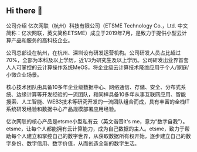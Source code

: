 ## Hi there 👋

<!--

**Here are some ideas to get you started:**

🙋‍♀️ A short introduction - what is your organization all about?
🌈 Contribution guidelines - how can the community get involved?
👩‍💻 Useful resources - where can the community find your docs? Is there anything else the community should know?
🍿 Fun facts - what does your team eat for breakfast?
🧙 Remember, you can do mighty things with the power of [Markdown](https://docs.github.com/github/writing-on-github/getting-started-with-writing-and-formatting-on-github/basic-writing-and-formatting-syntax)
-->
公司介绍
亿次网联（杭州）科技有限公司（ETSME Technology Co.，Ltd. 中文简称：亿次网联，英文简称ETSME）成立于2019年7月，是致力于提供小型云计算产品和服务的高科技企业。

公司总部设在杭州，在杭州、深圳设有研发运营机构。公司研发人员占比超过70%，全部为本科及以上学历，近1/3为研究生及以上学历。公司研发出业界首套人人可掌控的云计算操作系统MeOS，将企业级云计算技术降维应用于个人/家庭/小微企业场景。

核心技术团队由具备10多年企业级数据中心、网络通信、存储、安全、分布式系统、边缘计算等开发经验的一流团队，和同样具备10多年从事互联网应用、智能搜索、人工智能、WEB3技术等研究开发的一流团队组合而成，具有丰富的全栈IT系统研发经验和数据中心产品规模部署应用经验。

亿次网联的核心产品是etsme小型私有云（英文谐音it's me，意为“数字自我”）。etsme，让每个人都能拥有云计算能力，成为自己数据的主人。etsme，致力于帮助每个人建立和掌控自己的数字世界，从获取数据所有权开始，逐步建立自己的数字身份、数字信用、数字价值，从而创造全新的数字生活。
